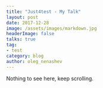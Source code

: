 ```yaml
---
title: "Just4test - My Talk"
layout: post
date: 2017-12-28
image: /assets/images/markdown.jpg
headerImage: false
talks: true
tag:
- test
category: blog
author: oleg_nenashev
---
```

Nothing to see here, keep scrolling.

